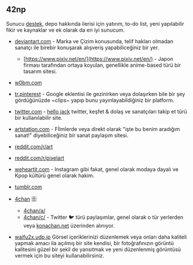 ## 42np

Sunucu [destek](https://discord.gg/3hckCudX7g), depo hakkında ilerisi için yatırım, to-do list, yeni yapılabilir fikir ve kaynaklar ve ek olarak da en iyi sunucum.
‎
- [deviantart.com](https://deviantart.com) - Marka ve Çizim konusunda, telif hakları olmadan sanatçı ile birebir konuşarak alışveriş yapabiliceğiniz bir yer.
	- [https://www.pixiv.net/en/](https://www.pixiv.net/en/) - Japon firması tarafından ortaya koyulan, genellikle anime-based türü bir tasarım sitesi.
- [w0bm.com](https://w0bm.com)
- [tr.pinterest](https://tr.pinterest.com) - Google eklentisi ile gezinirken veya dolaşırken bile bir şey gördüğünüzde ~clips~ yapıp bunu yayınlayabildiğiniz bir platform.
- [twitter.com](https://twitter.com) - [hello jack](https://twitter.com/jack) twitter, keşfet & dolaş ve sanatçıları takip et türü bir kullanılabilir site.
- [artstation.com](https://www.artstation.com) - Fİlmlerde veya direkt olarak "işte bu benim aradığım sanat!" diyebiliceğiniz bir sanat paylaşım sitesi. 
- [reddit.com/r/art](https://www.reddit.com/r/art/)
- [reddit.com/r/pixelart](https://www.reddit.com/r/pixelart/)
- [weheartit.com](https://weheartit.com) - Instagram gibi fakat, genel olarak modaya dayalı ve Kpop kültürü genel olarak hakim.
- [tumblr.com](https://www.tumblr.com)
- [4chan](https://www.4channel.org) 🈴 
	- [4chan/a/](https://boards.4channel.org/a/)
	- [4chan/c/](https://boards.4channel.org/c/) - Twitter 🐦 türü paylaşımlar, genel olarak o tür yerlerden veya [konachan.net](https://konachan.net) üzerinden alınıyor.

- [waifu2x.udp.jp](http://waifu2x.udp.jp) Görsel içeriklerinizi düzenlemek veya onları daha kaliteli yapmak amacı ila açılmış bir site kendisi, bir fotoğrafınızın görüntü kalitesini güzel bir şekil de yansıtmak ve yeni düzenlenmiş görüntüsü vermek için bu siteyi kullanabilirsiniz.
